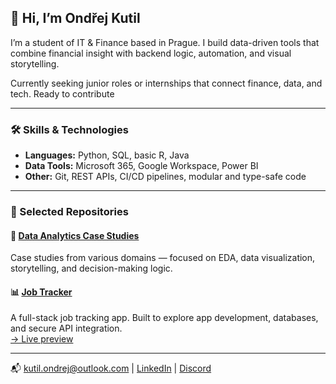 ## 👋 Hi, I’m Ondřej Kutil

I’m a student of IT & Finance based in Prague. I build data-driven tools that combine financial insight with backend logic, automation, and visual storytelling.

Currently seeking junior roles or internships that connect finance, data, and tech. Ready to contribute

---

### 🛠️ Skills & Technologies

- **Languages:** Python, SQL, basic R, Java  
- **Data Tools:** Microsoft 365, Google Workspace, Power BI  
- **Other:** Git, REST APIs, CI/CD pipelines, modular and type-safe code

---

### 📂 Selected Repositories

#### 🔎 [Data Analytics Case Studies](https://github.com/OndrejKutil/data_analytics_case_studies)  
Case studies from various domains — focused on EDA, data visualization, storytelling, and decision-making logic.

#### 📊 [Job Tracker](https://github.com/OndrejKutil/job_tracker)  
A full-stack job tracking app. Built to explore app development, databases, and secure API integration.  
[→ Live preview](https://ondrejjobtracker.streamlit.app/)

---

📬 kutil.ondrej@outlook.com | [LinkedIn](https://linkedin.com/in/ondřej-kutil-342a97256) | [Discord](https://discordapp.com/users/551050009626542102)

